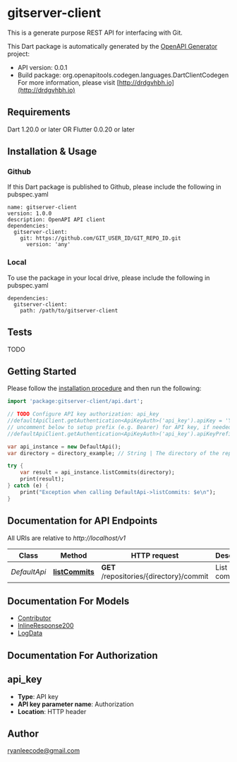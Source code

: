# gitserver-client
This is a generate purpose REST API for interfacing with Git.

This Dart package is automatically generated by the [OpenAPI Generator](https://openapi-generator.tech) project:

- API version: 0.0.1
- Build package: org.openapitools.codegen.languages.DartClientCodegen
For more information, please visit [http://drdgvhbh.io](http://drdgvhbh.io)

## Requirements

Dart 1.20.0 or later OR Flutter 0.0.20 or later

## Installation & Usage

### Github
If this Dart package is published to Github, please include the following in pubspec.yaml
```
name: gitserver-client
version: 1.0.0
description: OpenAPI API client
dependencies:
  gitserver-client:
    git: https://github.com/GIT_USER_ID/GIT_REPO_ID.git
      version: 'any'
```

### Local
To use the package in your local drive, please include the following in pubspec.yaml
```
dependencies:
  gitserver-client:
    path: /path/to/gitserver-client
```

## Tests

TODO

## Getting Started

Please follow the [installation procedure](#installation--usage) and then run the following:

```dart
import 'package:gitserver-client/api.dart';

// TODO Configure API key authorization: api_key
//defaultApiClient.getAuthentication<ApiKeyAuth>('api_key').apiKey = 'YOUR_API_KEY';
// uncomment below to setup prefix (e.g. Bearer) for API key, if needed
//defaultApiClient.getAuthentication<ApiKeyAuth>('api_key').apiKeyPrefix = 'Bearer';

var api_instance = new DefaultApi();
var directory = directory_example; // String | The directory of the repository

try {
    var result = api_instance.listCommits(directory);
    print(result);
} catch (e) {
    print("Exception when calling DefaultApi->listCommits: $e\n");
}

```

## Documentation for API Endpoints

All URIs are relative to *http://localhost/v1*

Class | Method | HTTP request | Description
------------ | ------------- | ------------- | -------------
*DefaultApi* | [**listCommits**](docs//DefaultApi.md#listcommits) | **GET** /repositories/{directory}/commit | List commits


## Documentation For Models

 - [Contributor](docs//Contributor.md)
 - [InlineResponse200](docs//InlineResponse200.md)
 - [LogData](docs//LogData.md)


## Documentation For Authorization


## api_key

- **Type**: API key
- **API key parameter name**: Authorization
- **Location**: HTTP header


## Author

ryanleecode@gmail.com


